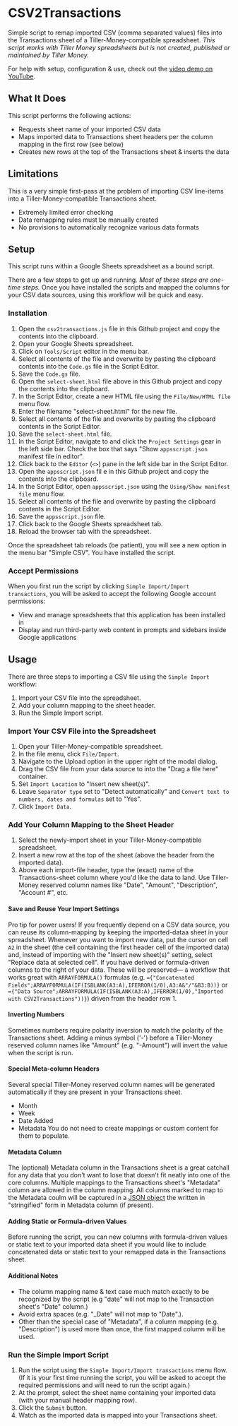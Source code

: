 # CSV2Transactions
Simple script to remap imported CSV (comma separated values) files into the Transactions sheet of a Tiller-Money-compatible spreadsheet. 
*This script works with Tiller Money spreadsheets but is not created, published or maintained by Tiller Money.*

For help with setup, configuration & use, check out the [video demo on YouTube](https://www.youtube.com/watch?v=eQLeV3qWpbA).

## What It Does
This script performs the following actions:
- Requests sheet name of your imported CSV data
- Maps imported data to Transactions sheet headers per the column mapping in the first row (see below)
- Creates new rows at the top of the Transactions sheet &amp; inserts the data

## Limitations
This is a very simple first-pass at the problem of importing CSV line-items into a Tiller-Money-compatible Transactions sheet.
- Extremely limited error checking
- Data remapping rules must be manually created 
- No provisions to automatically recognize various data formats 

## Setup

This script runs within a Google Sheets spreadsheet as a bound script. 

There are a few steps to get up and running. *Most of these steps are one-time steps.* Once you have installed the scripts and mapped the columns for your CSV data sources, using this workflow will be quick and easy.

### Installation
1. Open the `csv2transactions.js` file in this Github project and copy the contents into the clipboard.
2. Open your Google Sheets spreadsheet.
3. Click on `Tools/Script` editor in the menu bar.
4. Select all contents of the file and overwrite by pasting the clipboard contents into the `Code.gs` file in the Script Editor.
5. Save the `Code.gs` file. 
6. Open the `select-sheet.html` file above in this Github project and copy the contents into the clipboard.
7. In the Script Editor, create a new HTML file using the `File/New/HTML file` menu flow.
8. Enter the filename "select-sheet.html" for the new file.
9. Select all contents of the file and overwrite by pasting the clipboard contents in the Script Editor.
10. Save the `select-sheet.html` file.
11. In the Script Editor, navigate to and click the `Project Settings` gear in the left side bar. Check the box that says "Show `appsscript.json` manifest file in editor". 
12. Click back to the `Editor` (`<>`) pane in the left side bar in the Script Editor.
13. Open the `appsscript.json` fil  e in this Github project and copy the contents into the clipboard.
14. In the Script Editor, open `appsscript.json` using the `Using/Show manifest file` menu flow.
15. Select all contents of the file and overwrite by pasting the clipboard contents in the Script Editor.
16. Save the `appsscript.json` file.
17. Click back to the Google Sheets spreadsheet tab.
18. Reload the browser tab with the spreadsheet.

Once the spreadsheet tab reloads (be patient), you will see a new option in the menu bar "Simple CSV". You have installed the script.

### Accept Permissions
When you first run the script by clicking `Simple Import/Import transactions`, you will be asked to accept the following Google account permissions:
- View and manage spreadsheets that this application has been installed in
- Display and run third-party web content in prompts and sidebars inside Google applications

## Usage

There are three steps to importing a CSV file using the `Simple Import` workflow:
1. Import your CSV file into the spreadsheet.
2. Add your column mapping to the sheet header.
3. Run the Simple Import script.

### Import Your CSV File into the Spreadsheet
1. Open your Tiller-Money-compatible spreadsheet. 
2. In the file menu, click `File/Import`.
3. Navigate to the Upload option in the upper right of the modal dialog.
4. Drag the CSV file from your data source to into the "Drag a file here" container.
5. Set `Import Location` to "Insert new sheet(s)".
6. Leave `Separator type` set to "Detect automatically" and `Convert text to numbers, dates and formulas` set to "Yes".
7. Click `Import Data`.

### Add Your Column Mapping to the Sheet Header
1. Select the newly-import sheet in your Tiller-Money-compatible spreadsheet. 
2. Insert a new row at the top of the sheet (above the header from the imported data).
3. Above each import-file header, type the (exact) name of the Transactions-sheet column where you'd like the data to land. Use Tiller-Money reserved column names like "Date", "Amount", "Description", "Account #", etc.

#### Save and Reuse Your Import Settings
Pro tip for power users! If you frequently depend on a CSV data source, you can reuse its column-mapping by keeping the imported-dataa sheet in your spreadsheet. Whenever you want to import new data, put the cursor on cell `A2` in the sheet (the cell containing the first header cell of the imported data) and, instead of importing with the "Insert new sheet(s)" setting, select "Replace data at selected cell". If you have derived or formula-driven columns to the right of your data. These will be preserved— a workflow that works great with `ARRAYFORMULA()` formulas (e.g. `={"Concatenated Fields";ARRAYFORMULA(IF(ISBLANK(A3:A),IFERROR(1/0),A3:A&"/"&B3:B))}` or `={"Data Source";ARRAYFORMULA(IF(ISBLANK(A3:A),IFERROR(1/0),"Imported with CSV2Transactions"))}`) driven from the header row 1.

#### Inverting Numbers
Sometimes numbers require polarity inversion to match the polarity of the Transactions sheet. Adding a minus symbol ('-') before a Tiller-Money reserved column names like "Amount" (e.g. "-Amount") will invert the value when the script is run.

#### Special Meta-column Headers
Several special Tiller-Money reserved column names will be generated automatically if they are present in your Transactions sheet.
- Month
- Week
- Date Added
- Metadata
You do not need to create mappings or custom content for them to populate.

#### Metadata Column
The (optional) Metadata column in the Transactions sheet is a great catchall for any data that you don't want to lose that doesn't fit neatly into one of the core columns. Multiple mappings to the Transactions sheet's "Metadata" column are allowed in the column mapping. All columns marked to map to the Metadata coulm will be captured in a [JSON object](https://en.wikipedia.org/wiki/JSON) the written in "stringified" form in Metadata column (if present). 

#### Adding Static or Formula-driven Values
Before running the script, you can new columns with formula-driven values or static text to your imported data sheet if you would like to include concatenated data or static text to your remapped data in the Transactions sheet.

#### Additional Notes
- The column mapping name & text case much match exactly to be recognized by the script (e.g "date" will not map to the Transaction sheet's "Date" column.)
- Avoid extra spaces (e.g. "_Date" will not map to "Date".).
- Other than the special case of "Metadata", if a column mapping (e.g. "Description") is used more than once, the first mapped column will be used.

### Run the Simple Import Script
1. Run the script using the `Simple Import/Import transactions` menu flow. (If it is your first time running the script, you will be asked to accept the required permissions and will need to run the script again.)
2. At the prompt, select the sheet name containing your imported data (with your manual header mapping row).
3. Click the `Submit` button.
4. Watch as the imported data is mapped into your Transactions sheet.
